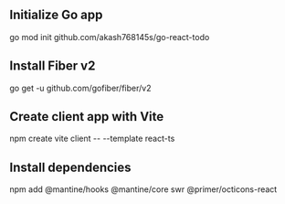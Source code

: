## Initialize Go app
go mod init github.com/akash768145s/go-react-todo

## Install Fiber v2
go get -u github.com/gofiber/fiber/v2

## Create client app with Vite
npm create vite client -- --template react-ts

## Install dependencies
npm add @mantine/hooks @mantine/core swr @primer/octicons-react